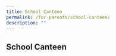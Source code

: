```yaml
---
title: School Canteen
permalink: /for-parents/school-canteen/
description: ""
---
```

## School Canteen